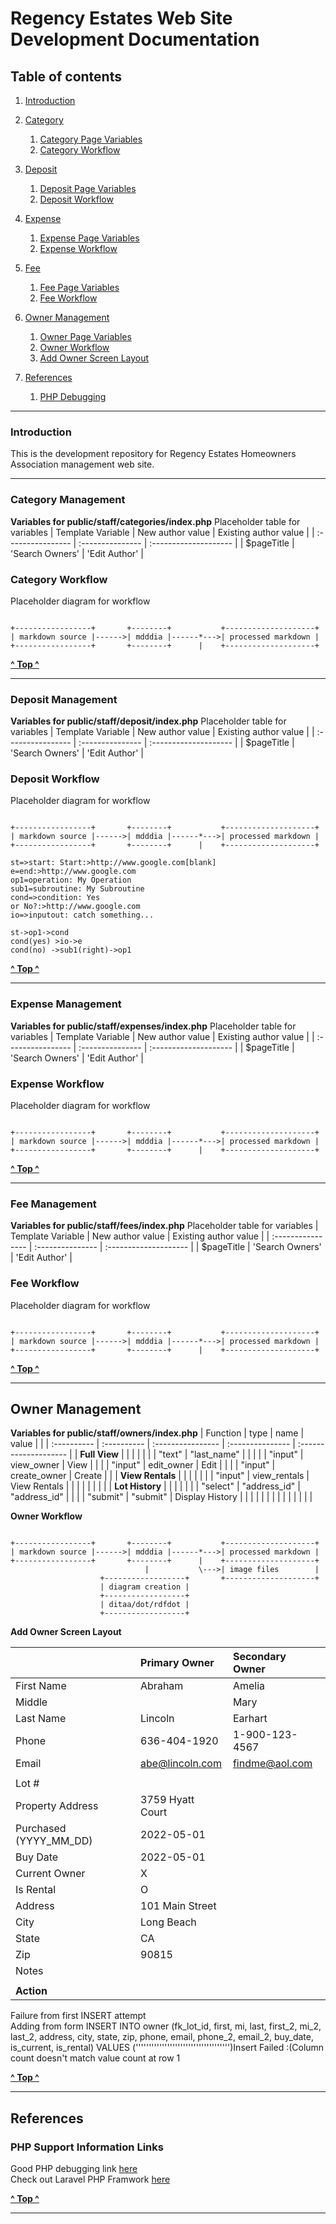 
# Regency Estates Web Site Development Documentation #

<a name="toc"></a>
## Table of contents
1. [Introduction](#introduction)

2. [Category](#category)
    1. [Category Page Variables](#category_sp_1)
    2. [Category Workflow](#category_sp_2)

3. [Deposit](#deposit)
    1. [Deposit Page Variables](#deposit_sp_1)
    2. [Deposit Workflow](#deposit_sp_2)

4. [Expense](#expense)
    1. [Expense Page Variables](#expense_sp_1)
    2. [Expense Workflow](#expense_sp_2)

5. [Fee](#fee)
    1. [Fee Page Variables](#fee_sp_1)
    2. [Fee Workflow](#fee_sp_2)

6. [Owner Management](#owner)
    1. [Owner Page Variables](#owner_sp_1)
    2. [Owner Workflow](#owner_sp_2)
	2. [Add Owner Screen Layout](#owner_sp_3)

7. [References](#references)
    1. [PHP Debugging](#referenes_sp_1)

---
<a name="Introduction"></a>
### Introduction
This is the development repository for Regency Estates Homeowners Association
management web site.

---
<a name="category"></a>
### Category Management

<a name="category_sp_1"></a>
**Variables for public/staff/categories/index.php**
Placeholder table for variables
| Template Variable | New author value | Existing author value |
| :---------------- | :--------------- | :-------------------- |
| $pageTitle        | 'Search Owners'  | 'Edit Author'         |

<a name="category_sp_2"></a>
### Category Workflow
Placeholder diagram for workflow 
~~~~~ {.ditaa .no-separation}

+-----------------+       +--------+           +--------------------+
| markdown source |------>| mdddia |------*--->| processed markdown |
+-----------------+       +--------+      |    +--------------------+
~~~~~

[**^ Top ^**](#toc)

---
<a name="deposit"></a>
### Deposit Management

<a name="deposit_sp_1"></a>
**Variables for public/staff/deposit/index.php**
Placeholder table for variables
| Template Variable | New author value | Existing author value |
| :---------------- | :--------------- | :-------------------- |
| $pageTitle        | 'Search Owners'  | 'Edit Author'         |

<a name="deposit_sp_2"></a>
### Deposit Workflow
Placeholder diagram for workflow 
~~~~~ {.ditaa .no-separation}
                                  
+-----------------+       +--------+           +--------------------+
| markdown source |------>| mdddia |------*--->| processed markdown |
+-----------------+       +--------+      |    +--------------------+
~~~~~

```flow
st=>start: Start:>http://www.google.com[blank]
e=end:>http://www.google.com
op1=operation: My Operation
sub1=subroutine: My Subroutine
cond=>condition: Yes
or No?:>http://www.google.com
io=>inputout: catch something...

st->op1->cond
cond(yes) >io->e
cond(no) ->sub1(right)->op1
```

[**^ Top ^**](#toc)

---
<a name="expense"></a>
### Expense Management

<a name="expense_sp_1"></a>
**Variables for public/staff/expenses/index.php**
Placeholder table for variables
| Template Variable | New author value | Existing author value |
| :---------------- | :--------------- | :-------------------- |
| $pageTitle        | 'Search Owners'  | 'Edit Author'         |

<a name="expense_sp_2"></a>
### Expense Workflow
Placeholder diagram for workflow 
~~~~~ {.ditaa .no-separation}
                                  
+-----------------+       +--------+           +--------------------+
| markdown source |------>| mdddia |------*--->| processed markdown |
+-----------------+       +--------+      |    +--------------------+
~~~~~

[**^ Top ^**](#toc)

---
<a name="fee"></a>
### Fee Management

<a name="fee_sp_1"></a>
**Variables for public/staff/fees/index.php**
Placeholder table for variables
| Template Variable | New author value | Existing author value |
| :---------------- | :--------------- | :-------------------- |
| $pageTitle        | 'Search Owners'  | 'Edit Author'         |

<a name="fee_sp_2"></a>
### Fee Workflow
Placeholder diagram for workflow 
~~~~~ {.ditaa .no-separation}
                                  
+-----------------+       +--------+           +--------------------+
| markdown source |------>| mdddia |------*--->| processed markdown |
+-----------------+       +--------+      |    +--------------------+
~~~~~

[**^ Top ^**](#toc)

---
<a name="owner"></a>
## Owner Management

<a name="owner_sp_1"></a>
**Variables for public/staff/owners/index.php**
| Function         | type           | name              | value            |                       |
| :----------      |  :----------   | :---------------- | :--------------- | :-------------------- |
| __Full View__    |                |                   |                  |                       |
|                  | "text"         | "last_name"       |                  |                       |
|                  | "input"        | view_owner        | View             |                       |
|                  | "input"        | edit_owner        | Edit             |                       |
|                  | "input"        | create_owner      | Create           |                       |
| __View Rentals__ |                |                   |                  |                       |
|                  | "input"        | view_rentals      | View Rentals     |                       |
|                  |                |                   |                  |                       |
| __Lot History__  |                |                   |                  |                       |
|                  | "select"       | "address_id"      | "address_id"     |                       |
|                  | "submit"       | "submit"          | Display History  |                       |
|                  |                |                   |                  |                       |
|                  |                |                   |                  |                       |


<a name="owner_sp_2"></a>
**Owner Workflow**
~~~~~ {.ditaa .no-separation}
                                  
+-----------------+       +--------+           +--------------------+
| markdown source |------>| mdddia |------*--->| processed markdown |
+-----------------+       +--------+      |    +--------------------+
                              |           \--->| image files        |
                    +------------------+       +--------------------+
                    | diagram creation |
                    +------------------+
                    | ditaa/dot/rdfdot |
                    +------------------+
~~~~~

<a name="owner_sp_3"></a>
**Add Owner Screen Layout**

|                        | Primary Owner    | Secondary Owner |
| :-------               | :----------      | :-------------  |
| First Name             | Abraham          | Amelia          |
| Middle                 |                  | Mary            |
| Last  Name             | Lincoln          | Earhart         |
| Phone                  | 636-404-1920     | 1-900-123-4567  |
| Email                  | abe@lincoln.com  | findme@aol.com  |
|                        |                  |                 |
| Lot #                  |                  |                 |
| Property Address       | 3759 Hyatt Court |                 |
| Purchased (YYYY_MM_DD) | 2022-05-01       |                 |
| Buy Date               | 2022-05-01       |                 |
| Current Owner          | X                |                 |
| Is Rental              | O                |                 |
| Address                | 101 Main Street  |                 |
| City                   | Long Beach       |                 |
| State                  | CA               |                 |
| Zip                    | 90815            |                 |
| Notes                  |                  |                 |
|                        |                  |                 |
| **Action**             |                  |                 |

Failure from first INSERT attempt   
Adding from form INSERT INTO owner (fk_lot_id, first, mi, last, first_2, mi_2, last_2, address, city, state, zip, phone, email, phone_2, email_2, buy_date, is_current, is_rental) VALUES ('''''''''''''''''''''''''''''''''''')Insert Failed :(Column count doesn't match value count at row 1

[**^ Top ^**](#toc)

---
<a name="references"></a>
## References

<a name="referenes_sp_1"></a>
### PHP Support Information Links

Good PHP debugging link [here](https://stackify.com/php-debugging-guide/)  
Check out Laravel PHP Framwork [here](https://laravel.com)  

[**^ Top ^**](#toc)

---

